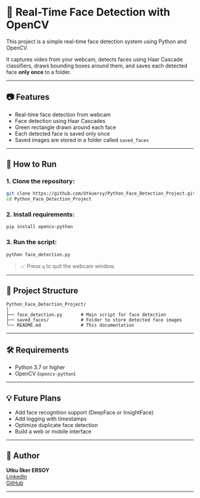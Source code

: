 # 🧠 Real-Time Face Detection with OpenCV

This project is a simple real-time face detection system using Python and OpenCV.

It captures video from your webcam, detects faces using Haar Cascade classifiers, draws bounding boxes around them, and saves each detected face **only once** to a folder.

---

## 📷 Features

- Real-time face detection from webcam
- Face detection using Haar Cascades
- Green rectangle drawn around each face
- Each detected face is saved only once
- Saved images are stored in a folder called `saved_faces`

---

## 🚀 How to Run

### 1. Clone the repository:

```bash
git clone https://github.com/Utkuersy/Python_Face_Detection_Project.git
cd Python_Face_Detection_Project
```

### 2. Install requirements:

```bash
pip install opencv-python
```

### 3. Run the script:

```bash
python face_detection.py
```

> ✅ Press `q` to quit the webcam window.

---

## 📁 Project Structure

```
Python_Face_Detection_Project/
│
├── face_detection.py       # Main script for face detection
├── saved_faces/            # Folder to store detected face images
└── README.md               # This documentation
```

---

## 🛠 Requirements

- Python 3.7 or higher
- OpenCV (`opencv-python`)

---

## 💡 Future Plans

- Add face recognition support (DeepFace or InsightFace)
- Add logging with timestamps
- Optimize duplicate face detection
- Build a web or mobile interface

---

## 👤 Author

**Utku İlker ERSOY**  
[LinkedIn](https://www.linkedin.com/in/utku-ilker-ersoy-64255620b/)  
[GitHub](https://github.com/Utkuersy)

---
